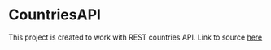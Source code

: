 # CountriesAPI
This project is created to work with REST countries API. Link to source [here](https://restcountries.com)
